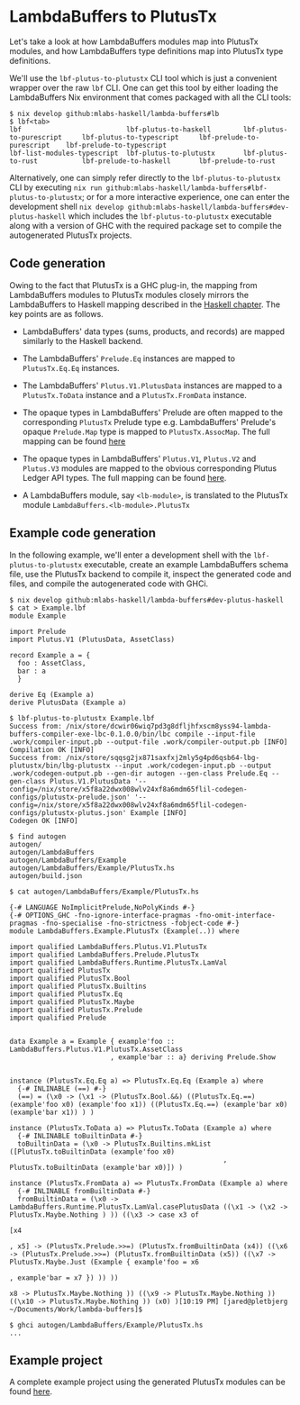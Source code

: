 # LambdaBuffers to PlutusTx

Let's take a look at how LambdaBuffers modules map into PlutusTx modules, and how LambdaBuffers type definitions map into PlutusTx type definitions.

We'll use the `lbf-plutus-to-plutustx` CLI tool which is just a convenient wrapper over the raw `lbf` CLI. One can get this tool by either loading the LambdaBuffers Nix environment that comes packaged with all the CLI tools:

```shell
$ nix develop github:mlabs-haskell/lambda-buffers#lb
$ lbf<tab>
lbf                          lbf-plutus-to-haskell        lbf-plutus-to-purescript     lbf-plutus-to-typescript     lbf-prelude-to-purescript    lbf-prelude-to-typescript
lbf-list-modules-typescript  lbf-plutus-to-plutustx       lbf-plutus-to-rust           lbf-prelude-to-haskell       lbf-prelude-to-rust
```

Alternatively, one can simply refer directly to the `lbf-plutus-to-plutustx` CLI by executing `nix run github:mlabs-haskell/lambda-buffers#lbf-plutus-to-plutustx`; or for a more interactive experience, one can enter the development shell `nix develop github:mlabs-haskell/lambda-buffers#dev-plutus-haskell` which includes the `lbf-plutus-to-plutustx` executable along with a version of GHC with the required package set to compile the autogenerated PlutusTx projects.

## Code generation

Owing to the fact that PlutusTx is a GHC plug-in, the mapping from LambdaBuffers modules to PlutusTx modules closely mirrors the LambdaBuffers to Haskell mapping described in the [Haskell chapter](./haskell.md).
The key points are as follows.

- LambdaBuffers' data types (sums, products, and records) are mapped similarly to the Haskell backend.

- The LambdaBuffers' `Prelude.Eq` instances are mapped to `PlutusTx.Eq.Eq` instances.

- The LambdaBuffers' `Plutus.V1.PlutusData` instances are mapped to a `PlutusTx.ToData` instance and a `PlutusTx.FromData` instance.

- The opaque types in LambdaBuffers' Prelude are often mapped to the corresponding `PlutusTx` Prelude type e.g. LambdaBuffers' Prelude's opaque `Prelude.Map` type is mapped to `PlutusTx.AssocMap`. The full mapping can be found [here](https://github.com/mlabs-haskell/lambda-buffers/blob/main/lambda-buffers-codegen/data/plutustx-prelude.json)

- The opaque types in LambdaBuffers' `Plutus.V1`, `Plutus.V2` and `Plutus.V3` modules are mapped to the obvious corresponding Plutus Ledger API types. The full mapping can be found [here](https://github.com/mlabs-haskell/lambda-buffers/blob/main/lambda-buffers-codegen/data/plutustx-plutus.json).

- A LambdaBuffers module, say `<lb-module>`, is translated to the PlutusTx module `LambdaBuffers.<lb-module>.PlutusTx`

## Example code generation

In the following example, we'll enter a development shell with the `lbf-plutus-to-plutustx` executable, create an example LambdaBuffers schema file, use the PlutusTx backend to compile it, inspect the generated code and files, and compile the autogenerated code with GHCi.

```shell
$ nix develop github:mlabs-haskell/lambda-buffers#dev-plutus-haskell
$ cat > Example.lbf
module Example

import Prelude
import Plutus.V1 (PlutusData, AssetClass)

record Example a = {
  foo : AssetClass,
  bar : a
  }

derive Eq (Example a)
derive PlutusData (Example a)

$ lbf-plutus-to-plutustx Example.lbf
Success from: /nix/store/dcwir06wiq7pd3g8dfljhfxscm8yss94-lambda-buffers-compiler-exe-lbc-0.1.0.0/bin/lbc compile --input-file .work/compiler-input.pb --output-file .work/compiler-output.pb [INFO]
Compilation OK [INFO]
Success from: /nix/store/sqqsg2jx871saxfxj2mly5g4pd6qsb64-lbg-plutustx/bin/lbg-plutustx --input .work/codegen-input.pb --output .work/codegen-output.pb --gen-dir autogen --gen-class Prelude.Eq --gen-class Plutus.V1.PlutusData '--config=/nix/store/x5f8a22dwx008wlv24xf8a6mdm65flil-codegen-configs/plutustx-prelude.json' '--config=/nix/store/x5f8a22dwx008wlv24xf8a6mdm65flil-codegen-configs/plutustx-plutus.json' Example [INFO]
Codegen OK [INFO]

$ find autogen
autogen/
autogen/LambdaBuffers
autogen/LambdaBuffers/Example
autogen/LambdaBuffers/Example/PlutusTx.hs
autogen/build.json

$ cat autogen/LambdaBuffers/Example/PlutusTx.hs

{-# LANGUAGE NoImplicitPrelude,NoPolyKinds #-}
{-# OPTIONS_GHC -fno-ignore-interface-pragmas -fno-omit-interface-pragmas -fno-specialise -fno-strictness -fobject-code #-}
module LambdaBuffers.Example.PlutusTx (Example(..)) where

import qualified LambdaBuffers.Plutus.V1.PlutusTx
import qualified LambdaBuffers.Prelude.PlutusTx
import qualified LambdaBuffers.Runtime.PlutusTx.LamVal
import qualified PlutusTx
import qualified PlutusTx.Bool
import qualified PlutusTx.Builtins
import qualified PlutusTx.Eq
import qualified PlutusTx.Maybe
import qualified PlutusTx.Prelude
import qualified Prelude


data Example a = Example { example'foo :: LambdaBuffers.Plutus.V1.PlutusTx.AssetClass
                         , example'bar :: a} deriving Prelude.Show


instance (PlutusTx.Eq.Eq a) => PlutusTx.Eq.Eq (Example a) where
  {-# INLINABLE (==) #-}
  (==) = (\x0 -> (\x1 -> (PlutusTx.Bool.&&) ((PlutusTx.Eq.==) (example'foo x0) (example'foo x1)) ((PlutusTx.Eq.==) (example'bar x0) (example'bar x1)) ) )

instance (PlutusTx.ToData a) => PlutusTx.ToData (Example a) where
  {-# INLINABLE toBuiltinData #-}
  toBuiltinData = (\x0 -> PlutusTx.Builtins.mkList ([PlutusTx.toBuiltinData (example'foo x0)
                                                     , PlutusTx.toBuiltinData (example'bar x0)]) )

instance (PlutusTx.FromData a) => PlutusTx.FromData (Example a) where
  {-# INLINABLE fromBuiltinData #-}
  fromBuiltinData = (\x0 -> LambdaBuffers.Runtime.PlutusTx.LamVal.casePlutusData ((\x1 -> (\x2 -> PlutusTx.Maybe.Nothing ) )) ((\x3 -> case x3 of
                                                                                                                                         [x4
                                                                                                                                          , x5] -> (PlutusTx.Prelude.>>=) (PlutusTx.fromBuiltinData (x4)) ((\x6 -> (PlutusTx.Prelude.>>=) (PlutusTx.fromBuiltinData (x5)) ((\x7 -> PlutusTx.Maybe.Just (Example { example'foo = x6
                                                                                                                                                                                                                                                                                                                , example'bar = x7 }) )) ))
                                                                                                                                         x8 -> PlutusTx.Maybe.Nothing )) ((\x9 -> PlutusTx.Maybe.Nothing )) ((\x10 -> PlutusTx.Maybe.Nothing )) (x0) )[10:19 PM] [jared@pletbjerg ~/Documents/Work/lambda-buffers]$

$ ghci autogen/LambdaBuffers/Example/PlutusTx.hs
...
```

## Example project

A complete example project using the generated PlutusTx modules can be found [here](https://github.com/mlabs-haskell/lambda-buffers/tree/main/docs/plutustx).
